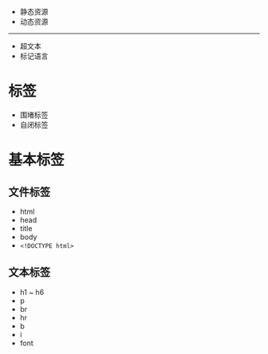 - 静态资源
- 动态资源
----
- 超文本
- 标记语言

# 标签

- 围堵标签
- 自闭标签

# 基本标签

## 文件标签

- html
- head
- title
- body
- `<!DOCTYPE html>`

## 文本标签

- h1 ~ h6
- p
- br
- hr
- b
- i
- font
